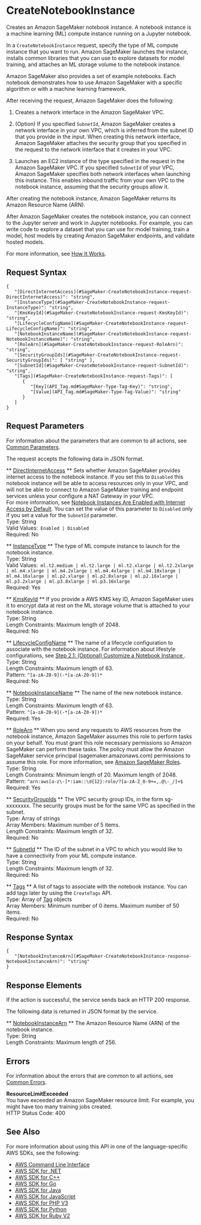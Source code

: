 # CreateNotebookInstance<a name="API_CreateNotebookInstance"></a>

Creates an Amazon SageMaker notebook instance\. A notebook instance is a machine learning \(ML\) compute instance running on a Jupyter notebook\. 

In a `CreateNotebookInstance` request, specify the type of ML compute instance that you want to run\. Amazon SageMaker launches the instance, installs common libraries that you can use to explore datasets for model training, and attaches an ML storage volume to the notebook instance\. 

Amazon SageMaker also provides a set of example notebooks\. Each notebook demonstrates how to use Amazon SageMaker with a specific algorithm or with a machine learning framework\. 

After receiving the request, Amazon SageMaker does the following:

1. Creates a network interface in the Amazon SageMaker VPC\.

1. \(Option\) If you specified `SubnetId`, Amazon SageMaker creates a network interface in your own VPC, which is inferred from the subnet ID that you provide in the input\. When creating this network interface, Amazon SageMaker attaches the security group that you specified in the request to the network interface that it creates in your VPC\.

1. Launches an EC2 instance of the type specified in the request in the Amazon SageMaker VPC\. If you specified `SubnetId` of your VPC, Amazon SageMaker specifies both network interfaces when launching this instance\. This enables inbound traffic from your own VPC to the notebook instance, assuming that the security groups allow it\.

After creating the notebook instance, Amazon SageMaker returns its Amazon Resource Name \(ARN\)\.

After Amazon SageMaker creates the notebook instance, you can connect to the Jupyter server and work in Jupyter notebooks\. For example, you can write code to explore a dataset that you can use for model training, train a model, host models by creating Amazon SageMaker endpoints, and validate hosted models\. 

For more information, see [How It Works](http://docs.aws.amazon.com/sagemaker/latest/dg/how-it-works.html)\. 

## Request Syntax<a name="API_CreateNotebookInstance_RequestSyntax"></a>

```
{
   "[DirectInternetAccess](#SageMaker-CreateNotebookInstance-request-DirectInternetAccess)": "string",
   "[InstanceType](#SageMaker-CreateNotebookInstance-request-InstanceType)": "string",
   "[KmsKeyId](#SageMaker-CreateNotebookInstance-request-KmsKeyId)": "string",
   "[LifecycleConfigName](#SageMaker-CreateNotebookInstance-request-LifecycleConfigName)": "string",
   "[NotebookInstanceName](#SageMaker-CreateNotebookInstance-request-NotebookInstanceName)": "string",
   "[RoleArn](#SageMaker-CreateNotebookInstance-request-RoleArn)": "string",
   "[SecurityGroupIds](#SageMaker-CreateNotebookInstance-request-SecurityGroupIds)": [ "string" ],
   "[SubnetId](#SageMaker-CreateNotebookInstance-request-SubnetId)": "string",
   "[Tags](#SageMaker-CreateNotebookInstance-request-Tags)": [ 
      { 
         "[Key](API_Tag.md#SageMaker-Type-Tag-Key)": "string",
         "[Value](API_Tag.md#SageMaker-Type-Tag-Value)": "string"
      }
   ]
}
```

## Request Parameters<a name="API_CreateNotebookInstance_RequestParameters"></a>

For information about the parameters that are common to all actions, see [Common Parameters](CommonParameters.md)\.

The request accepts the following data in JSON format\.

 ** [DirectInternetAccess](#API_CreateNotebookInstance_RequestSyntax) **   <a name="SageMaker-CreateNotebookInstance-request-DirectInternetAccess"></a>
Sets whether Amazon SageMaker provides internet access to the notebook instance\. If you set this to `Disabled` this notebook instance will be able to access resources only in your VPC, and will not be able to connect to Amazon SageMaker training and endpoint services unless your configure a NAT Gateway in your VPC\.  
For more information, see [Notebook Instances Are Enabled with Internet Access by Default](appendix-additional-considerations.md#appendix-notebook-and-internet-access)\. You can set the value of this parameter to `Disabled` only if you set a value for the `SubnetId` parameter\.  
Type: String  
Valid Values:` Enabled | Disabled`   
Required: No

 ** [InstanceType](#API_CreateNotebookInstance_RequestSyntax) **   <a name="SageMaker-CreateNotebookInstance-request-InstanceType"></a>
The type of ML compute instance to launch for the notebook instance\.  
Type: String  
Valid Values:` ml.t2.medium | ml.t2.large | ml.t2.xlarge | ml.t2.2xlarge | ml.m4.xlarge | ml.m4.2xlarge | ml.m4.4xlarge | ml.m4.10xlarge | ml.m4.16xlarge | ml.p2.xlarge | ml.p2.8xlarge | ml.p2.16xlarge | ml.p3.2xlarge | ml.p3.8xlarge | ml.p3.16xlarge`   
Required: Yes

 ** [KmsKeyId](#API_CreateNotebookInstance_RequestSyntax) **   <a name="SageMaker-CreateNotebookInstance-request-KmsKeyId"></a>
 If you provide a AWS KMS key ID, Amazon SageMaker uses it to encrypt data at rest on the ML storage volume that is attached to your notebook instance\.   
Type: String  
Length Constraints: Maximum length of 2048\.  
Required: No

 ** [LifecycleConfigName](#API_CreateNotebookInstance_RequestSyntax) **   <a name="SageMaker-CreateNotebookInstance-request-LifecycleConfigName"></a>
The name of a lifecycle configuration to associate with the notebook instance\. For information about lifestyle configurations, see [Step 2\.1: \(Optional\) Customize a Notebook Instance ](notebook-lifecycle-config.md)\.  
Type: String  
Length Constraints: Maximum length of 63\.  
Pattern: `^[a-zA-Z0-9](-*[a-zA-Z0-9])*`   
Required: No

 ** [NotebookInstanceName](#API_CreateNotebookInstance_RequestSyntax) **   <a name="SageMaker-CreateNotebookInstance-request-NotebookInstanceName"></a>
The name of the new notebook instance\.  
Type: String  
Length Constraints: Maximum length of 63\.  
Pattern: `^[a-zA-Z0-9](-*[a-zA-Z0-9])*`   
Required: Yes

 ** [RoleArn](#API_CreateNotebookInstance_RequestSyntax) **   <a name="SageMaker-CreateNotebookInstance-request-RoleArn"></a>
 When you send any requests to AWS resources from the notebook instance, Amazon SageMaker assumes this role to perform tasks on your behalf\. You must grant this role necessary permissions so Amazon SageMaker can perform these tasks\. The policy must allow the Amazon SageMaker service principal \(sagemaker\.amazonaws\.com\) permissions to assume this role\. For more information, see [Amazon SageMaker Roles](http://docs.aws.amazon.com/sagemaker/latest/dg/sagemaker-roles.html)\.   
Type: String  
Length Constraints: Minimum length of 20\. Maximum length of 2048\.  
Pattern: `^arn:aws[a-z\-]*:iam::\d{12}:role/?[a-zA-Z_0-9+=,.@\-_/]+$`   
Required: Yes

 ** [SecurityGroupIds](#API_CreateNotebookInstance_RequestSyntax) **   <a name="SageMaker-CreateNotebookInstance-request-SecurityGroupIds"></a>
The VPC security group IDs, in the form sg\-xxxxxxxx\. The security groups must be for the same VPC as specified in the subnet\.   
Type: Array of strings  
Array Members: Maximum number of 5 items\.  
Length Constraints: Maximum length of 32\.  
Required: No

 ** [SubnetId](#API_CreateNotebookInstance_RequestSyntax) **   <a name="SageMaker-CreateNotebookInstance-request-SubnetId"></a>
The ID of the subnet in a VPC to which you would like to have a connectivity from your ML compute instance\.   
Type: String  
Length Constraints: Maximum length of 32\.  
Required: No

 ** [Tags](#API_CreateNotebookInstance_RequestSyntax) **   <a name="SageMaker-CreateNotebookInstance-request-Tags"></a>
A list of tags to associate with the notebook instance\. You can add tags later by using the `CreateTags` API\.  
Type: Array of [Tag](API_Tag.md) objects  
Array Members: Minimum number of 0 items\. Maximum number of 50 items\.  
Required: No

## Response Syntax<a name="API_CreateNotebookInstance_ResponseSyntax"></a>

```
{
   "[NotebookInstanceArn](#SageMaker-CreateNotebookInstance-response-NotebookInstanceArn)": "string"
}
```

## Response Elements<a name="API_CreateNotebookInstance_ResponseElements"></a>

If the action is successful, the service sends back an HTTP 200 response\.

The following data is returned in JSON format by the service\.

 ** [NotebookInstanceArn](#API_CreateNotebookInstance_ResponseSyntax) **   <a name="SageMaker-CreateNotebookInstance-response-NotebookInstanceArn"></a>
The Amazon Resource Name \(ARN\) of the notebook instance\.   
Type: String  
Length Constraints: Maximum length of 256\.

## Errors<a name="API_CreateNotebookInstance_Errors"></a>

For information about the errors that are common to all actions, see [Common Errors](CommonErrors.md)\.

 **ResourceLimitExceeded**   
 You have exceeded an Amazon SageMaker resource limit\. For example, you might have too many training jobs created\.   
HTTP Status Code: 400

## See Also<a name="API_CreateNotebookInstance_SeeAlso"></a>

For more information about using this API in one of the language\-specific AWS SDKs, see the following:
+  [AWS Command Line Interface](http://docs.aws.amazon.com/goto/aws-cli/sagemaker-2017-07-24/CreateNotebookInstance) 
+  [AWS SDK for \.NET](http://docs.aws.amazon.com/goto/DotNetSDKV3/sagemaker-2017-07-24/CreateNotebookInstance) 
+  [AWS SDK for C\+\+](http://docs.aws.amazon.com/goto/SdkForCpp/sagemaker-2017-07-24/CreateNotebookInstance) 
+  [AWS SDK for Go](http://docs.aws.amazon.com/goto/SdkForGoV1/sagemaker-2017-07-24/CreateNotebookInstance) 
+  [AWS SDK for Java](http://docs.aws.amazon.com/goto/SdkForJava/sagemaker-2017-07-24/CreateNotebookInstance) 
+  [AWS SDK for JavaScript](http://docs.aws.amazon.com/goto/AWSJavaScriptSDK/sagemaker-2017-07-24/CreateNotebookInstance) 
+  [AWS SDK for PHP V3](http://docs.aws.amazon.com/goto/SdkForPHPV3/sagemaker-2017-07-24/CreateNotebookInstance) 
+  [AWS SDK for Python](http://docs.aws.amazon.com/goto/boto3/sagemaker-2017-07-24/CreateNotebookInstance) 
+  [AWS SDK for Ruby V2](http://docs.aws.amazon.com/goto/SdkForRubyV2/sagemaker-2017-07-24/CreateNotebookInstance) 